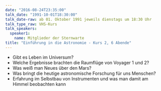 ```yaml
---
date: "2016-08-24T23:35:00"
talk_date: "1991-10-01T18:30:00"
talk_date-raw: ab 01. Oktober 1991 jeweils dienstags um 18:30 Uhr
talk_type_raw: VHS-Kurs
talk_speakers:
  speaker1:
    name: Mitglieder der Sternwarte
title: "Einführung in die Astronomie - Kurs 2, 6 Abende"
---
```


- Gibt es Leben im Universum?
- Welche Ergebnisse brachten die Raumflüge von Voyager 1 und 2?
- Was weiß man Neues über den Mars?
- Was bringt die heutige astronomische Forschung für uns Menschen?
- Erfahrung im Selbstbau von Instrumenten und was man damit am Himmel beobachten kann
